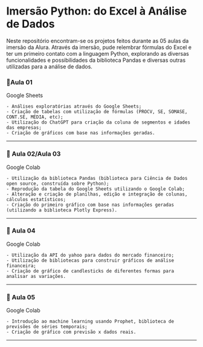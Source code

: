 # Imersão Python: do Excel à Análise de Dados

Neste repositório encontram-se os projetos feitos durante as 05 aulas da imersão da Alura.
Através da imersão, pude relembrar fórmulas do Excel e ter um primeiro contato com a linguagem Python, explorando as diversas funcionalidades e possibilidades da biblioteca Pandas e diversas outras utilizadas para a análise de dados.


### 📌Aula 01

Google Sheets

```
- Análises exploratórias através do Google Sheets;
- Criação de tabelas com utilização de fórmulas (PROCV, SE, SOMASE, CONT.SE, MÉDIA, etc);
- Utilização do ChatGPT para criação da coluna de segmentos e idades das empresas;
- Criação de gráficos com base nas informações geradas.
```
---

### 📌 Aula 02/Aula 03

Google Colab

```
- Utilização da biblioteca Pandas (biblioteca para Ciência de Dados open source, construída sobre Python);
- Reprodução da tabela do Google Sheets utilizando o Google Colab;
- Alteração e criação de planilhas, edição e integração de colunas, cálculos estatísticos;
- Criação do primeiro gráfico com base nas informações geradas (utilizando a biblioteca Plotly Express).
```
---

### 📌 Aula 04

Google Colab

```
- Utilização da API do yahoo para dados do mercado financeiro; 
- Utilização de bibliotecas para construir gráficos de análise financeira;
- Criação de gráfico de candlesticks de diferentes formas para analisar as variações.
```
---

### 📌 Aula 05

Google Colab

```
- Introdução ao machine learning usando Prophet, biblioteca de previsões de séries temporais;
- Criação de gráfico com previsão x dados reais.
```
---
